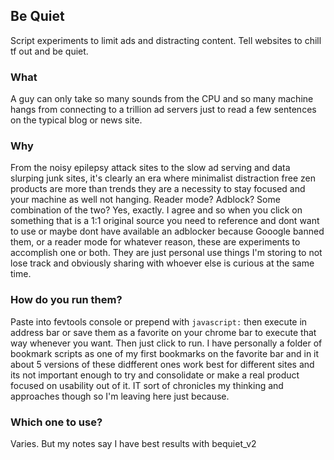 ## Be Quiet
Script experiments to limit ads and distracting content. Tell websites to chill tf out and be quiet.

### What
A guy can only take so many sounds from the CPU and so many machine hangs from connecting to a trillion ad servers just to read a few sentences on the typical blog or news site. 

### Why
From the noisy epilepsy attack sites to the slow ad serving and data slurping junk sites, it's clearly an era where minimalist distraction free zen products are more than trends they are a necessity to stay focused and your machine as well not hanging. Reader mode? Adblock? Some combination of the two? Yes, exactly. I agree and so when you click on something that is a 1:1 original source you need to reference and dont want to use or maybe dont have available an adblocker because Gooogle banned them, or a reader mode for whatever reason, these are experiments to accomplish one or both. They are just personal use things I'm storing to not lose track and obviously sharing with whoever else is curious at the same time. 

### How do you run them?
Paste into fevtools console or prepend with ``javascript:`` then execute in address bar or save them as a favorite on your chrome bar to execute that way whenever you want. Then just click to run. I have personally a folder of bookmark scripts as one of my first bookmarks on the favorite bar and in it about 5 versions of these didfferent ones work best for different sites and its not important enough to try and consolidate or make a real product focused on usability out of it. IT sort of chronicles my thinking and approaches though so I'm leaving here just because.

### Which one to use? 
Varies. But my notes say I have best results with bequiet_v2
